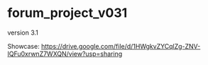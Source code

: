 # forum_project_v031
 version 3.1

Showcase:
https://drive.google.com/file/d/1HWgkvZYCqlZg-ZNV-IQFu0xrwnZ7WXQN/view?usp=sharing
